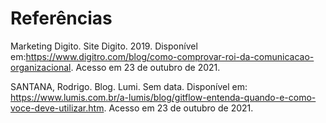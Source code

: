 # Referências

Marketing Digito. Site Digito. 2019. Disponível em:<https://www.digitro.com/blog/como-comprovar-roi-da-comunicacao-organizacional>. Acesso em 23 de outubro de 2021.  

 

SANTANA, Rodrigo. Blog. Lumi. Sem data. Disponível em: <https://www.lumis.com.br/a-lumis/blog/gitflow-entenda-quando-e-como-voce-deve-utilizar.htm>. Acesso em 23 de outubro de 2021.  

 

 
